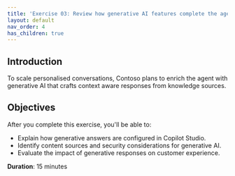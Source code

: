 ```yaml
---
title: 'Exercise 03: Review how generative AI features complete the agentic solution'
layout: default
nav_order: 4
has_children: true
---
```


## Introduction
To scale personalised conversations, Contoso plans to enrich the agent with generative AI that crafts context aware responses from knowledge sources.

## Objectives
After you complete this exercise, you'll be able to:
 - Explain how generative answers are configured in Copilot Studio.
 - Identify content sources and security considerations for generative AI.
 - Evaluate the impact of generative responses on customer experience.

**Duration**: 15 minutes
